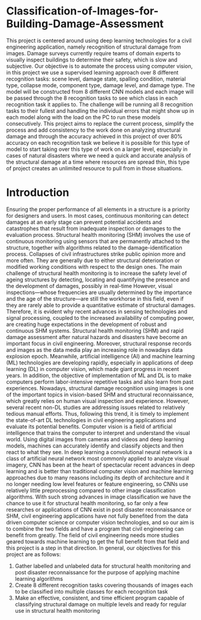 # Classification-of-Images-for-Building-Damage-Assessment
This project is centered around using deep learning technologies for a civil engineering application, namely recognition of structural damage from images. Damage surveys currently require teams of domain experts to visually inspect buildings to determine their safety, which is slow and subjective. Our objective is to automate the process using computer vision, in this project we use a supervised learning approach over 8 different recognition tasks: scene level, damage state, spalling condition, material type, collapse mode, component type, damage level, and damage type. The model will be constructed from 8 different CNN models and each image will be passed through the 8 recognition tasks to see which class in each recognition task it applies to. The challenge will be running all 8 recognition tasks to their fullest and handling the individual errors that might show up in each model along with the load on the PC to run these models consecutively.
This project aims to replace the current process, simplify the process and add consistency to the work done on analyzing structural damage and through the accuracy achieved in this project of over 80% accuracy on each recognition task we believe it is possible for this type of model to start taking over this type of work on a larger level, especially in cases of natural disasters where we need a quick and accurate analysis of the structural damage at a time where resources are spread thin, this type of project creates an unlimited resource to pull from in those situations.

# Introduction
Ensuring the proper performance of all elements in a structure is a priority for designers and users. In most cases, continuous monitoring can detect damages at an early stage can prevent potential accidents and catastrophes that result from inadequate inspection or damages to the evaluation process. Structural health monitoring (SHM) involves the use of continuous monitoring using sensors that are permanently attached to the structure, together with algorithms related to the damage-identification process.
Collapses of civil infrastructures strike public opinion more and more often. They are generally due to either structural deterioration or modified working conditions with respect to the design ones. The main challenge of structural health monitoring is to increase the safety level of ageing structures by detecting, locating and quantifying the presence and the development of damages, possibly in real-time
However, visual inspections—whose frequencies are usually determined by the importance and the age of the structure—are still the workhorse in this field, even if they are rarely able to provide a quantitative estimate of structural damages. Therefore, it is evident why recent advances in sensing technologies and signal processing, coupled to the increased availability of computing power, are creating huge expectations in the development of robust and continuous SHM systems.
Structural health monitoring (SHM) and rapid damage assessment after natural hazards and disasters have become an important focus in civil engineering. Moreover, structural response records and images as the data media play an increasing role in nowadays data explosion epoch. Meanwhile, artificial intelligence (AI) and machine learning (ML) technologies are developing rapidly, especially in applications of deep learning (DL) in computer vision, which made giant progress in recent years. 
In addition, the objective of implementation of ML and DL is to make computers perform labor-intensive repetitive tasks and also learn from past experiences. Nowadays, structural damage recognition using images is one of the important topics in vision-based SHM and structural reconnaissance, which greatly relies on human visual inspection and experience. However, several recent non-DL studies are addressing issues related to relatively tedious manual efforts.
Thus, following this trend, it is timely to implement the state-of-art DL technologies in civil engineering applications and evaluate its potential benefits.
Computer vision is a field of artificial intelligence that trains the computer to interpret and understand the visual world. Using digital images from cameras and videos and deep learning models, machines can accurately identify and classify objects and then react to what they see. In deep learning a convolutional neural network is a class of artificial neural network most commonly applied to analyze visual imagery, CNN has been at the heart of spectacular recent advances in deep learning and is better than traditional computer vision and machine learning approaches due to many reasons including its depth of architecture and it no longer needing low level features or feature engineering, so CNNs use relatively little preprocessing compared to other image classification algorithms.
With such strong advances in image classification we have the chance to use it for structural health monitoring, so far only a few researches or applications of CNN exist in post disaster reconnaissance or SHM, civil engineering applications have not fully benefited from the data driven computer science or computer vision technologies, and so our aim is to combine the two fields and have a program that civil engineering can benefit from greatly.
The field of civil engineering needs more studies geared towards machine learning to get the full benefit from that field and this project is a step in that direction.
In general, our objectives for this project are as follows: 
1.	Gather labelled and unlabeled data for structural health monitoring and post disaster reconnaissance for the purpose of applying machine learning algorithms
2.	Create 8 different recognition tasks covering thousands of images each to be classified into multiple classes for each recognition task
3.	Make an effective, consistent, and time efficient program capable of classifying structural damage on multiple levels and ready for regular use in structural health monitoring 
